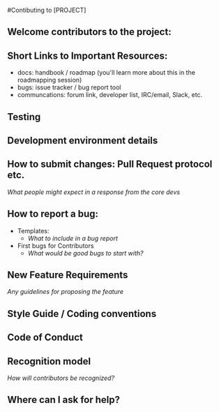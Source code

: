 #Contibuting to [PROJECT]

## Welcome contributors to the project: 

## Short Links to Important Resources:
* docs: handbook / roadmap (you'll learn more about this in the roadmapping session)
* bugs: issue tracker / bug report tool
* communcations: forum link, developer list, IRC/email, Slack, etc.
## Testing
## Development environment details

## How to submit changes: Pull Request protocol etc. 
_What people might expect in a response from the core devs_ 

## How to report a bug: 
* Templates: 
  * _What to include in a bug report_
* First bugs for Contributors
  * _What would be good bugs to start with?_
    
## New Feature Requirements
_Any guidelines for proposing the feature_

## Style Guide / Coding conventions 

## Code of Conduct

## Recognition model
_How will contributors be recognized?_

## Where can I ask for help?